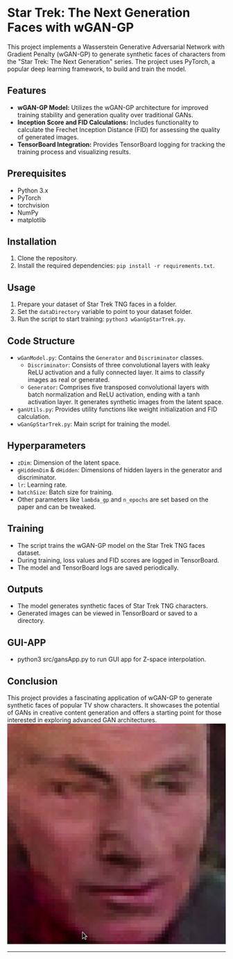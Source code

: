 # Star Trek: The Next Generation Faces with wGAN-GP

This project implements a Wasserstein Generative Adversarial Network with Gradient Penalty (wGAN-GP) to generate synthetic faces of characters from the "Star Trek: The Next Generation" series. The project uses PyTorch, a popular deep learning framework, to build and train the model.

## Features

- **wGAN-GP Model:** Utilizes the wGAN-GP architecture for improved training stability and generation quality over traditional GANs.
- **Inception Score and FID Calculations:** Includes functionality to calculate the Frechet Inception Distance (FID) for assessing the quality of generated images.
- **TensorBoard Integration:** Provides TensorBoard logging for tracking the training process and visualizing results.

## Prerequisites

- Python 3.x
- PyTorch
- torchvision
- NumPy
- matplotlib

## Installation

1. Clone the repository.
2. Install the required dependencies: `pip install -r requirements.txt`.

## Usage

1. Prepare your dataset of Star Trek TNG faces in a folder.
2. Set the `dataDirectory` variable to point to your dataset folder.
3. Run the script to start training: `python3 wGanGpStarTrek.py`.

## Code Structure

- `wGanModel.py`: Contains the `Generator` and `Discriminator` classes.
    - `Discriminator`: Consists of three convolutional layers with leaky ReLU activation and a fully connected layer. It aims to classify images as real or generated.
    - `Generator`: Comprises five transposed convolutional layers with batch normalization and ReLU activation, ending with a tanh activation layer. It generates synthetic images from the latent space.
- `ganUtils.py`: Provides utility functions like weight initialization and FID calculation.
- `wGanGpStarTrek.py`: Main script for training the model.

## Hyperparameters

- `zDim`: Dimension of the latent space.
- `gHiddenDim` & `dHidden`: Dimensions of hidden layers in the generator and discriminator.
- `lr`: Learning rate.
- `batchSize`: Batch size for training.
- Other parameters like `lambda_gp` and `n_epochs` are set based on the paper and can be tweaked.

## Training

- The script trains the wGAN-GP model on the Star Trek TNG faces dataset.
- During training, loss values and FID scores are logged in TensorBoard.
- The model and TensorBoard logs are saved periodically.

## Outputs

- The model generates synthetic faces of Star Trek TNG characters.
- Generated images can be viewed in TensorBoard or saved to a directory.
## GUI-APP 
- python3 src/gansApp.py to run GUI app for Z-space interpolation.
## Conclusion

This project provides a fascinating application of wGAN-GP to generate synthetic faces of popular TV show characters. It showcases the potential of GANs in creative content generation and offers a starting point for those interested in exploring advanced GAN architectures.
![Star Trek TNG Faces GAN Demo](https://github.com/ambrosemcduffy/starTrekGansApp/blob/main/gansApp.gif?raw=true)

---
